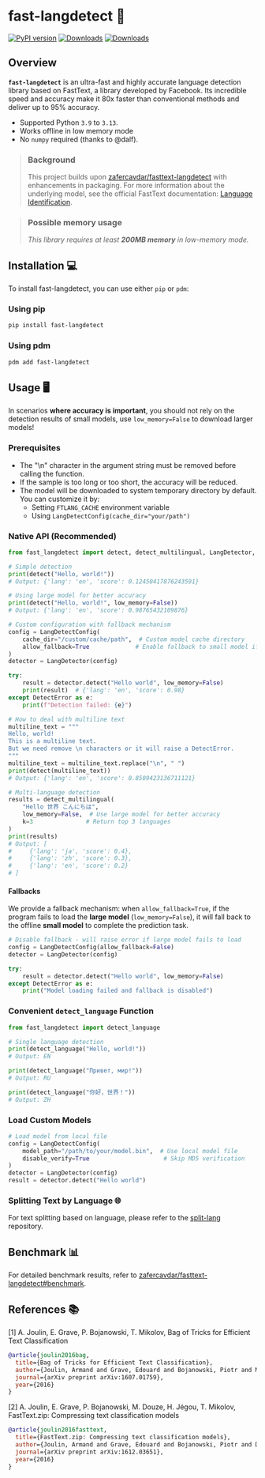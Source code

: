# fast-langdetect 🚀

[![PyPI version](https://badge.fury.io/py/fast-langdetect.svg)](https://badge.fury.io/py/fast-langdetect)
[![Downloads](https://pepy.tech/badge/fast-langdetect)](https://pepy.tech/project/fast-langdetect)
[![Downloads](https://pepy.tech/badge/fast-langdetect/month)](https://pepy.tech/project/fast-langdetect/)

## Overview

**`fast-langdetect`** is an ultra-fast and highly accurate language detection library based on FastText, a library developed by Facebook. Its incredible speed and accuracy make it 80x faster than conventional methods and deliver up to 95% accuracy.

- Supported Python `3.9` to `3.13`.
- Works offline  in low memory mode
- No `numpy` required (thanks to @dalf).

> ### Background
> 
> This project builds upon [zafercavdar/fasttext-langdetect](https://github.com/zafercavdar/fasttext-langdetect#benchmark) with enhancements in packaging.
> For more information about the underlying model, see the official FastText documentation: [Language Identification](https://fasttext.cc/docs/en/language-identification.html).

> ### Possible memory usage
> 
> *This library requires at least **200MB memory** in low-memory mode.*

## Installation 💻

To install fast-langdetect, you can use either `pip` or `pdm`:

### Using pip

```bash
pip install fast-langdetect
```

### Using pdm

```bash
pdm add fast-langdetect
```

## Usage 🖥️

In scenarios **where accuracy is important**, you should not rely on the detection results of small models, use `low_memory=False` to download larger models!

### Prerequisites

- The "\n" character in the argument string must be removed before calling the function.
- If the sample is too long or too short, the accuracy will be reduced.
- The model will be downloaded to system temporary directory by default. You can customize it by:
  - Setting `FTLANG_CACHE` environment variable
  - Using `LangDetectConfig(cache_dir="your/path")`

### Native API (Recommended)

```python
from fast_langdetect import detect, detect_multilingual, LangDetector, LangDetectConfig, DetectError

# Simple detection
print(detect("Hello, world!"))
# Output: {'lang': 'en', 'score': 0.12450417876243591}

# Using large model for better accuracy
print(detect("Hello, world!", low_memory=False))
# Output: {'lang': 'en', 'score': 0.98765432109876}

# Custom configuration with fallback mechanism
config = LangDetectConfig(
    cache_dir="/custom/cache/path",  # Custom model cache directory
    allow_fallback=True             # Enable fallback to small model if large model fails
)
detector = LangDetector(config)

try:
    result = detector.detect("Hello world", low_memory=False)
    print(result)  # {'lang': 'en', 'score': 0.98}
except DetectError as e:
    print(f"Detection failed: {e}")

# How to deal with multiline text
multiline_text = """
Hello, world!
This is a multiline text.
But we need remove \n characters or it will raise a DetectError.
"""
multiline_text = multiline_text.replace("\n", " ")  
print(detect(multiline_text))
# Output: {'lang': 'en', 'score': 0.8509423136711121}

# Multi-language detection
results = detect_multilingual(
    "Hello 世界 こんにちは", 
    low_memory=False,  # Use large model for better accuracy
    k=3               # Return top 3 languages
)
print(results)
# Output: [
#     {'lang': 'ja', 'score': 0.4}, 
#     {'lang': 'zh', 'score': 0.3}, 
#     {'lang': 'en', 'score': 0.2}
# ]
```

#### Fallbacks

We provide a fallback mechanism: when `allow_fallback=True`, if the program fails to load the **large model** (`low_memory=False`), it will fall back to the offline **small model** to complete the prediction task.

```python
# Disable fallback - will raise error if large model fails to load
config = LangDetectConfig(allow_fallback=False)
detector = LangDetector(config)

try:
    result = detector.detect("Hello world", low_memory=False)
except DetectError as e:
    print("Model loading failed and fallback is disabled")
```

### Convenient `detect_language` Function

```python
from fast_langdetect import detect_language

# Single language detection
print(detect_language("Hello, world!"))
# Output: EN

print(detect_language("Привет, мир!"))
# Output: RU

print(detect_language("你好，世界！"))
# Output: ZH
```

### Load Custom Models

```python
# Load model from local file
config = LangDetectConfig(
    model_path="/path/to/your/model.bin",  # Use local model file
    disable_verify=True                     # Skip MD5 verification
)
detector = LangDetector(config)
result = detector.detect("Hello world")
```

### Splitting Text by Language 🌐

For text splitting based on language, please refer to the [split-lang](https://github.com/DoodleBears/split-lang)
repository.

## Benchmark 📊

For detailed benchmark results, refer
to [zafercavdar/fasttext-langdetect#benchmark](https://github.com/zafercavdar/fasttext-langdetect#benchmark).

## References 📚

[1] A. Joulin, E. Grave, P. Bojanowski, T. Mikolov, Bag of Tricks for Efficient Text Classification

```bibtex
@article{joulin2016bag,
  title={Bag of Tricks for Efficient Text Classification},
  author={Joulin, Armand and Grave, Edouard and Bojanowski, Piotr and Mikolov, Tomas},
  journal={arXiv preprint arXiv:1607.01759},
  year={2016}
}
```

[2] A. Joulin, E. Grave, P. Bojanowski, M. Douze, H. Jégou, T. Mikolov, FastText.zip: Compressing text classification
models

```bibtex
@article{joulin2016fasttext,
  title={FastText.zip: Compressing text classification models},
  author={Joulin, Armand and Grave, Edouard and Bojanowski, Piotr and Douze, Matthijs and J{\'e}gou, H{\'e}rve and Mikolov, Tomas},
  journal={arXiv preprint arXiv:1612.03651},
  year={2016}
}
```

